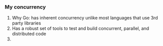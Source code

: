 ### My concurrency 
1. Why Go: has inherent concurrency unlike most languages that use 3rd party libraries
1. Has a robust set of tools to test and build concurrent, parallel, and distributed code
1. 